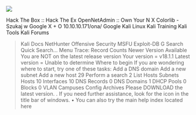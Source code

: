![](Maszyny/Linux/OpenAdmin/Pasted%20image%2020210824185007.png)

Hack The Box :: Hack The Ex
OpenNetAdmin :: Own Your N X
Colorlib - Szukaj w Google X
+
O
10.10.10.171/ona/
Google Kali Linux Kali Training Kali Tools
Kali Forums
> Kali Docs
NetHunter Offensive Security MSFU Exploit-DB
G
Search Quick Search...
Menu
Trace:
Record Counts
Newer Version Available
You are NOT on the latest release version
Your version = v18.1.1
Latest version = Unable to determine
Where to begin
If you are wondering where to start,
try one of these tasks:
Add a DNS domain
Add a new subnet
Add a new host
29 Perform a search
2 List Hosts
Subnets
Hosts
10
Interfaces 10
DNS Records 0
DNS Domains 1
DHCP Pools 0
Blocks
0
VLAN Campuses
Config Archives
Please DOWNLOAD the latest version.
. If you need further assistance,
look for the icon
in the title bar of windows.
• You can also try the main
help index located here
